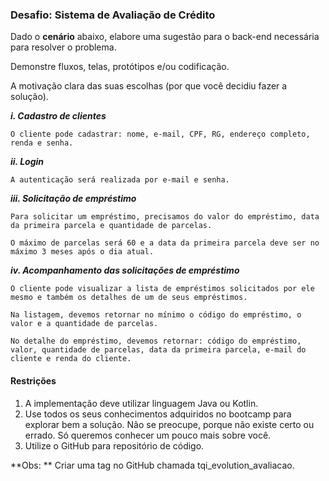 ### Desafio: Sistema de Avaliação de Crédito

Dado o **cenário** abaixo, elabore uma sugestão para o back-end necessária para resolver o problema.

Demonstre fluxos, telas, protótipos e/ou codificação.

A motivação clara das suas escolhas (por que você decidiu fazer a solução).

***i. Cadastro de clientes***

	O cliente pode cadastrar: nome, e-mail, CPF, RG, endereço completo, renda e senha.

***ii. Login***
	
	A autenticação será realizada por e-mail e senha.

***iii. Solicitação de empréstimo***

	Para solicitar um empréstimo, precisamos do valor do empréstimo, data da primeira parcela e quantidade de parcelas.
    
	O máximo de parcelas será 60 e a data da primeira parcela deve ser no máximo 3 meses após o dia atual.

***iv. Acompanhamento das solicitações de empréstimo***

	O cliente pode visualizar a lista de empréstimos solicitados por ele mesmo e também os detalhes de um de seus empréstimos.

	Na listagem, devemos retornar no mínimo o código do empréstimo, o valor e a quantidade de parcelas.

	No detalhe do empréstimo, devemos retornar: código do empréstimo, valor, quantidade de parcelas, data da primeira parcela, e-mail do cliente e renda do cliente.

#### Restrições
1. A implementação deve utilizar linguagem Java ou Kotlin.
2. Use todos os seus conhecimentos adquiridos no bootcamp para explorar bem a solução. Não se preocupe, porque não existe certo ou errado. Só queremos conhecer um pouco mais sobre você.
3. Utilize o GitHub para repositório de código.

**Obs: ** Criar uma tag no GitHub chamada tqi_evolution_avaliacao. 
